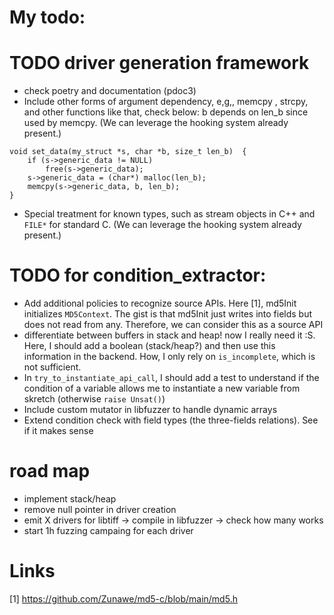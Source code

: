 # My todo:


# TODO driver generation framework
- check poetry and documentation (pdoc3)
- Include other  forms of argument dependency, e,g,, memcpy , strcpy, and other
  functions like that, check below: b depends on len_b since used by memcpy. (We
  can leverage the hooking system already present.)
```
void set_data(my_struct *s, char *b, size_t len_b)  {
	if (s->generic_data != NULL)
		free(s->generic_data);
	s->generic_data = (char*) malloc(len_b);
	memcpy(s->generic_data, b, len_b);
}
```
- Special treatment for known types, such as stream objects in C++ and `FILE*`
  for standard C. (We can leverage the hooking system already present.)

# TODO for condition_extractor:
- Add additional policies to recognize source APIs. Here [1], md5Init
  initializes `MD5Context`. The gist is that md5Init just writes into fields but
  does not read from any. Therefore, we can consider this as a source API
- differentiate between buffers in stack and heap! now I really need it :S. Here, I should add a boolean (stack/heap?) and then use this information in the backend. How, I only rely on `is_incomplete`, which is not sufficient.
- In `try_to_instantiate_api_call`, I should add a test to understand if the
  condition of a variable allows me to instantiate a new variable from skretch (otherwise `raise Unsat()`)
- Include custom mutator in libfuzzer to handle dynamic arrays
- Extend condition check with field types (the three-fields relations). See if
  it makes sense

# road map

- implement stack/heap
- remove null pointer in driver creation
- emit X drivers for libtiff -> compile in libfuzzer -> check how many works
- start 1h fuzzing campaing for each driver

# Links
[1] https://github.com/Zunawe/md5-c/blob/main/md5.h